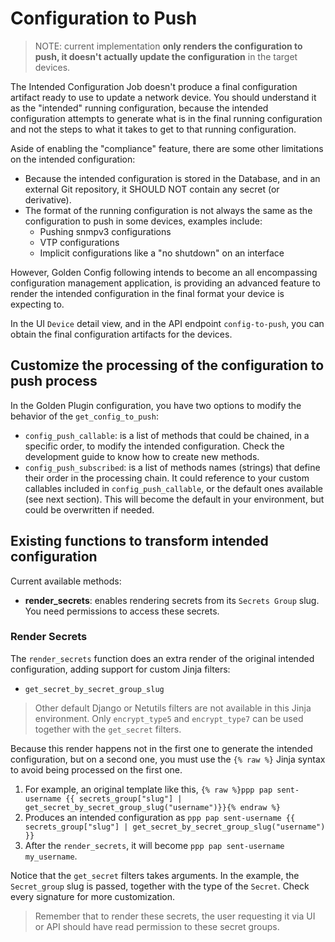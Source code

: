 # Configuration to Push

> NOTE: current implementation **only renders the configuration to push, it doesn't actually update the configuration** in the target devices.

The Intended Configuration Job doesn't produce a final configuration artifact ready to use to update a network device. You should understand it as the "intended" running configuration, because the intended configuration attempts to generate what is in the final running configuration and not the steps to what it takes to get to that running configuration.

Aside of enabling the "compliance" feature, there are some other limitations on the intended configuration:

- Because the intended configuration is stored in the Database, and in an external Git repository, it SHOULD NOT contain any secret (or derivative).
- The format of the running configuration is not always the same as the configuration to push in some devices, examples include:
  - Pushing snmpv3 configurations
  - VTP configurations
  - Implicit configurations like a "no shutdown" on an interface

However, Golden Config following intends to become an all encompassing configuration management application, is providing an advanced feature to render the intended configuration in the final format your device is expecting to.

In the UI `Device` detail view, and in the API endpoint `config-to-push`, you can obtain the final configuration artifacts for the devices.

## Customize the processing of the configuration to push process

In the Golden Plugin configuration, you have two options to modify the behavior of the `get_config_to_push`:

- `config_push_callable`: is a list of methods that could be chained, in a specific order, to modify the intended configuration. Check the development guide to know how to create new methods.
- `config_push_subscribed`: is a list of methods names (strings) that define their order in the processing chain. It could reference to your custom callables included in `config_push_callable`, or the default ones available (see next section). This will become the default in your environment, but could be overwritten if needed.

## Existing functions to transform intended configuration

Current available methods:

- **render_secrets**: enables rendering secrets from its `Secrets Group` slug. You need permissions to access these secrets.

### Render Secrets

The `render_secrets` function does an extra render of the original intended configuration, adding support for custom Jinja filters:

- `get_secret_by_secret_group_slug`

> Other default Django or Netutils filters are not available in this Jinja environment. Only `encrypt_type5` and `encrypt_type7` can be used together with the `get_secret` filters.

Because this render happens not in the first one to generate the intended configuration, but on a second one, you must use the `{% raw %}` Jinja syntax to avoid being processed on the first one.

1. For example, an original template like this, `{% raw %}ppp pap sent-username {{ secrets_group["slug"] | get_secret_by_secret_group_slug("username")}}{% endraw %}`
2. Produces an intended configuration as `ppp pap sent-username {{ secrets_group["slug"] | get_secret_by_secret_group_slug("username") }}`
3. After the `render_secrets`, it will become `ppp pap sent-username my_username`.

Notice that the `get_secret` filters takes arguments. In the example, the `Secret_group` slug is passed, together with the type of the `Secret`. Check every signature for more customization.

> Remember that to render these secrets, the user requesting it via UI or API should have read permission to these secret groups.
